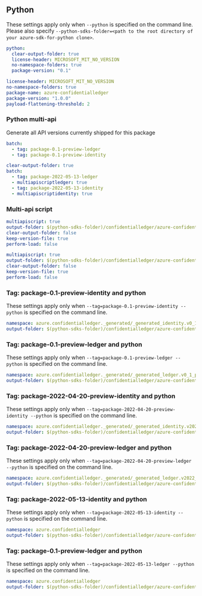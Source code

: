 ## Python

These settings apply only when `--python` is specified on the command line.
Please also specify `--python-sdks-folder=<path to the root directory of your azure-sdk-for-python clone>`.

```yaml !$(track2)
python:
  clear-output-folder: true
  license-header: MICROSOFT_MIT_NO_VERSION
  no-namespace-folders: true
  package-version: "0.1"
```

```yaml $(track2)
license-header: MICROSOFT_MIT_NO_VERSION
no-namespace-folders: true
package-name: azure-confidentialledger
package-version: "1.0.0"
payload-flattening-threshold: 2
```

### Python multi-api

Generate all API versions currently shipped for this package

```yaml $(multiapi) && !$(track2)
batch:
  - tag: package-0.1-preview-ledger
  - tag: package-0.1-preview-identity
```

```yaml $(multiapi) && $(track2)
clear-output-folder: true
batch:
  - tag: package-2022-05-13-ledger
  - multiapiscriptledger: true
  - tag: package-2022-05-13-identity
  - multiapiscriptidentity: true
```

### Multi-api script

```yaml $(multiapiscriptidentity)
multiapiscript: true
output-folder: $(python-sdks-folder)/confidentialledger/azure-confidentialledger/azure/confidentialledger/_generated/_generated_identity
clear-output-folder: false
keep-version-file: true
perform-load: false
```

```yaml $(multiapiscriptledger)
multiapiscript: true
output-folder: $(python-sdks-folder)/confidentialledger/azure-confidentialledger/azure/confidentialledger/_generated/_generated_ledger
clear-output-folder: false
keep-version-file: true
perform-load: false
```

### Tag: package-0.1-preview-identity and python

These settings apply only when `--tag=package-0.1-preview-identity --python` is specified on the command line.
```yaml $(tag) == 'package-0.1-preview-identity'
namespace: azure.confidentialledger._generated/_generated_identity.v0_1_preview
output-folder: $(python-sdks-folder)/confidentialledger/azure-confidentialledger/azure/confidentialledger/_generated/_generated_identity/v0_1_preview
```

### Tag: package-0.1-preview-ledger and python

These settings apply only when `--tag=package-0.1-preview-ledger --python` is specified on the command line.
```yaml $(tag) == 'package-0.1-preview-ledger'
namespace: azure.confidentialledger._generated/_generated_ledger.v0_1_preview
output-folder: $(python-sdks-folder)/confidentialledger/azure-confidentialledger/azure/confidentialledger/_generated/_generated_ledger/v0_1_preview
```

### Tag: package-2022-04-20-preview-identity and python

These settings apply only when `--tag=package-2022-04-20-preview-identity --python` is specified on the command line.
```yaml $(tag) == 'package-2022-04-20-preview-identity'
namespace: azure.confidentialledger._generated/_generated_identity.v2022_04_20_preview
output-folder: $(python-sdks-folder)/confidentialledger/azure-confidentialledger/azure/confidentialledger/_generated/_generated_identity/v2022_04_20_preview
```

### Tag: package-2022-04-20-preview-ledger and python

These settings apply only when `--tag=package-2022-04-20-preview-ledger --python` is specified on the command line.
```yaml $(tag) == 'package-2022-04-20-preview-ledger'
namespace: azure.confidentialledger._generated/_generated_ledger.v2022_20_04_preview
output-folder: $(python-sdks-folder)/confidentialledger/azure-confidentialledger/azure/confidentialledger/_generated/_generated_ledger/v2022_20_04_preview
```

### Tag: package-2022-05-13-identity and python

These settings apply only when `--tag=package-2022-05-13-identity --python` is specified on the command line.
```yaml $(tag) == 'package-2022-05-13-identity'
namespace: azure.confidentialledger
output-folder: $(python-sdks-folder)/confidentialledger/azure-confidentialledger/azure/confidentialledger/_generated/_generated_identity/v2022_05_13
```

### Tag: package-0.1-preview-ledger and python

These settings apply only when `--tag=package-2022-05-13-ledger --python` is specified on the command line.
```yaml $(tag) == 'package-2022-05-13-ledger'
namespace: azure.confidentialledger
output-folder: $(python-sdks-folder)/confidentialledger/azure-confidentialledger/azure/confidentialledger/_generated/_generated_ledger/v2022_05_13
```

